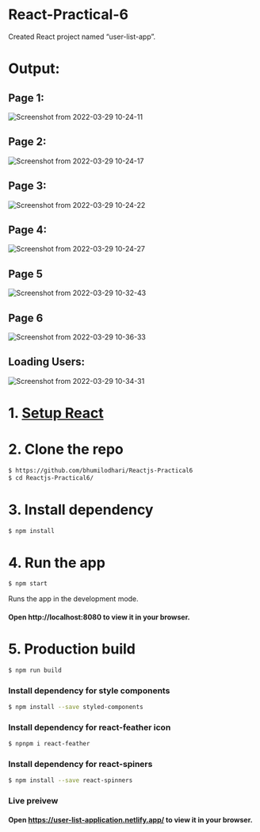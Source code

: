 # React-Practical-6
  Created React project named “user-list-app”.

# Output:
## Page 1:
![Screenshot from 2022-03-29 10-24-11](https://user-images.githubusercontent.com/97098100/160536179-62c22323-50e2-42fe-adcc-6c578544f45e.png)
## Page 2:
![Screenshot from 2022-03-29 10-24-17](https://user-images.githubusercontent.com/97098100/160536360-bb2ca190-681b-4c99-88af-fbda3fc3ce01.png)
## Page 3:
![Screenshot from 2022-03-29 10-24-22](https://user-images.githubusercontent.com/97098100/160536707-5d280e53-9350-4467-b399-e278b12199b3.png)
## Page 4:
![Screenshot from 2022-03-29 10-24-27](https://user-images.githubusercontent.com/97098100/160536748-4bce7972-718e-4d5d-9485-05919916ef8f.png)
## Page 5
![Screenshot from 2022-03-29 10-32-43](https://user-images.githubusercontent.com/97098100/160537052-6a1c5538-d289-41d6-8665-9f71227bb5e2.png)
## Page 6
![Screenshot from 2022-03-29 10-36-33](https://user-images.githubusercontent.com/97098100/160537447-b755bae9-c478-42b2-9e9b-1d4383dbfddf.png)


## Loading Users:
![Screenshot from 2022-03-29 10-34-31](https://user-images.githubusercontent.com/97098100/160537229-36fca386-a378-4a4d-a556-ff71fd5927ca.png)

# 1. [Setup React](https://reactjs.org/docs/try-react.html)

# 2. Clone the repo

```sh
$ https://github.com/bhumilodhari/Reactjs-Practical6
$ cd Reactjs-Practical6/
```
# 3. Install dependency
```sh
$ npm install
```

# 4. Run the app
```sh
$ npm start
```
Runs the app in the development mode.
#### Open http://localhost:8080 to view it in your browser.

# 5. Production build

```sh
$ npm run build
```


### Install dependency for style components
```sh
$ npm install --save styled-components
```

### Install dependency for react-feather icon
```sh
$ npnpm i react-feather
```
### Install dependency for react-spiners
```sh
$ npm install --save react-spinners
```

### Live preivew
#### Open https://user-list-application.netlify.app/ to view it in your browser.
